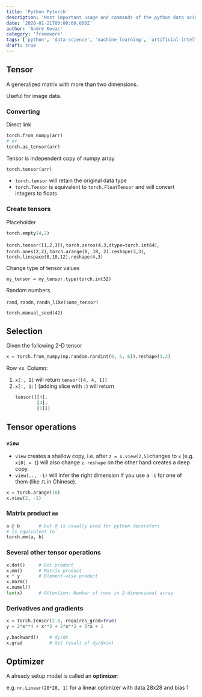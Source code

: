 ```yaml
---
title: 'Python Pytorch'
description: 'Most important usage and commands of the python data science framework Pytorch'
date: '2020-01-21T00:00:00.000Z'
author: 'André Kovac'
category: 'framework'
tags: ['python', 'data-science', 'machine-learning', 'artificial-intelligence', 'statistics']
draft: true
---
```


## Tensor

A generalized matrix with more than two dimensions.

Useful for image data.

### Converting

Direct link

```python
torch.from_numpy(arr)
# or
torch.as_tensor(arr)
```

Tensor is independent copy of numpy array

```python
torch.tensor(arr)
```

* `torch.tensor` will retain the original data type
* `torch.Tensor` is equivalent to `torch.FloatTensor` and will convert integers to floats

### Create tensors

Placeholder

```python
torch.empty(4,2)
```

`torch.tensor([1,2,3])`, `torch.zeros(4,3,dtype=torch.int64)`, `torch.ones(2,2)`, `torch.arange(0, 18, 2).reshape(3,3)`, `torch.linspace(0,18,12).reshape(4,3)`

Change type of tensor values

`my_tensor = my_tensor.type(torch.int32)`

Random numbers

`rand`, `randn`, `randn_like(some_tensor)`

`torch.manual_seed(42)`

## Selection

Given the following 2-D tensor

```python
x = torch.from_numpy(np.random.randint(0, 5, 6)).reshape(3,2)
```

Row vs. Column:

1. `x[:, 1]` will return `tensor([4, 4, 1])`
2. `x[:, 1:]` (adding slice with `:`) will return
    ```python
    tensor([[4],
            [4],
            [1]])
    ```


## Tensor operations

### `view`

* `view` creates a shallow copy, i.e. after `z = x.view(2,5)`changes to `x` (e.g. `x[0] = 1`) will also change `z`. `reshape` on the other hand creates a deep copy.
* `view(.., -1)` will infer the right dimension if you use a `-1` for one of them (like `几` in Chinese).

```python
x = torch.arange(10)
x.view(2, -1)
```

### Matrix product `mm`

```python
a @ b       # but @ is usually used for python decorators
# is equivalent to
torch.mm(a, b)
```

### Several other tensor operations

```python
x.dot()     # Dot product
x.mm()      # Matrix product
x * y       # Element-wise product
x.norm()
x.numel()
len(x)      # Attention: Number of rows in 2-dimensional array
```

### Derivatives and gradients

```python
x = torch.tensor(2.0, requires_grad=True)
y = 2*x**4 + x**3 + 2*x**2 + 5*x + 1

y.backward()    # dy/dx
x.grad          # Get result of dy/dx(x)
```

## Optimizer

A already setup model is called an **optimizer**:

e.g. `nn.Linear(28*28, 1)` for a linear optimizer with data 28x28 and bias 1